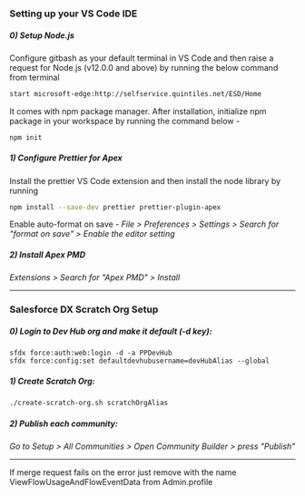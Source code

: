 ### Setting up your VS Code IDE

##### 0) Setup Node.js

Configure gitbash as your default terminal in VS Code and then raise a request for Node.js (v12.0.0 and above) by running the below command from terminal

```sh
start microsoft-edge:http://selfservice.quintiles.net/ESD/Home
```

It comes with npm package manager. After installation, initialize npm package in your workspace by running the command below -

```sh
npm init
```

##### 1) Configure Prettier for Apex

Install the prettier VS Code extension and then install the node library by running

```sh
npm install --save-dev prettier prettier-plugin-apex
```

Enable auto-format on save -
_File > Preferences > Settings > Search for "format on save" > Enable the editor setting_

##### 2) Install Apex PMD

_Extensions > Search for "Apex PMD" > Install_

---

### Salesforce DX Scratch Org Setup

##### 0) Login to Dev Hub org and make it default (-d key):

```
sfdx force:auth:web:login -d -a PPDevHub
sfdx force:config:set defaultdevhubusername=devHubAlias --global
```

##### 1) Create Scratch Org:

```sh
./create-scratch-org.sh scratchOrgAlias
```

##### 2) Publish each community:

_Go to Setup > All Communities > Open Community Builder > press "Publish"_

---

If merge request fails on the error
just remove <userPermission> with the name ViewFlowUsageAndFlowEventData from Admin.profile
